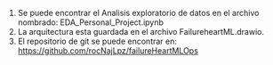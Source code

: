 1. Se puede encontrar el Analisis exploratorio de datos en el archivo nombrado: EDA_Personal_Project.ipynb
2. La arquitectura esta guardada en el archivo FailureheartML.drawio.
3. El repositorio de git se puede encontrar en: https://github.com/rocNajLpz/failureHeartMLOps